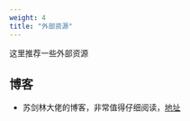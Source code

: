 ```yaml
---
weight: 4
title: "外部资源"
---
```


这里推荐一些外部资源

## 博客

- 苏剑林大佬的博客，非常值得仔细阅读，[地址](https://spaces.ac.cn/archives/8934)

